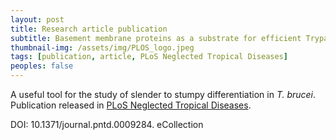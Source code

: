 ```yaml
---
layout: post
title: Research article publication
subtitle: Basement membrane proteins as a substrate for efficient Trypanosoma brucei differentiation in vitro
thumbnail-img: /assets/img/PLOS_logo.jpeg
tags: [publication, article, PLoS Neglected Tropical Diseases]
peoples: false
---
```


A useful tool for the study of slender to stumpy differentiation in *T. brucei*.
Publication released in [PLoS Neglected Tropical Diseases](https://journals.plos.org/plosntds/article?id=10.1371/journal.pntd.0009284).

DOI: 10.1371/journal.pntd.0009284. eCollection
